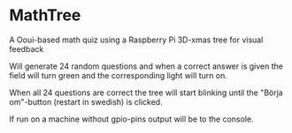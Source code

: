 # MathTree
A Ooui-based math quiz using a Raspberry Pi 3D-xmas tree for visual feedback

Will generate 24 random questions and when a correct answer is given the field will turn green and the corresponding light will turn on.

When all 24 questions are correct the tree will start blinking until the "Börja om"-button (restart in swedish) is clicked.

If run on a machine without gpio-pins output will be to the console.
